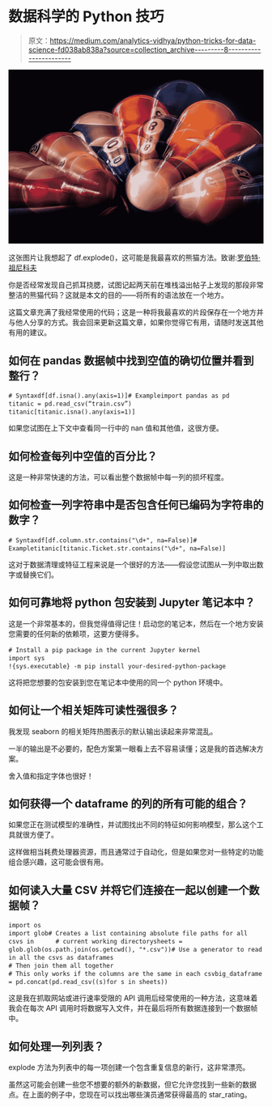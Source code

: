 # 数据科学的 Python 技巧

> 原文：<https://medium.com/analytics-vidhya/python-tricks-for-data-science-fd038ab838a?source=collection_archive---------8----------------------->

![](img/72460d73c9c04ae23992f1f4c7de2d20.png)

这张图片让我想起了 df.explode()，这可能是我最喜欢的熊猫方法。致谢:[罗伯特·祖尼科夫](https://unsplash.com/@rzunikoff)

你是否经常发现自己抓耳挠腮，试图记起两天前在堆栈溢出帖子上发现的那段非常整洁的熊猫代码？这就是本文的目的——将所有的语法放在一个地方。

这篇文章充满了我经常使用的代码；这是一种将我最喜欢的片段保存在一个地方并与他人分享的方式。我会回来更新这篇文章，如果你觉得它有用，请随时发送其他有用的建议。

## 如何在 pandas 数据帧中找到空值的确切位置并看到整行？

```
# Syntaxdf[df.isna().any(axis=1)]# Exampleimport pandas as pd
titanic = pd.read_csv(“train.csv”)
titanic[titanic.isna().any(axis=1)]
```

如果您试图在上下文中查看同一行中的 nan 值和其他值，这很方便。

## 如何检查每列中空值的百分比？

这是一种非常快速的方法，可以看出整个数据帧中每一列的损坏程度。

## 如何检查一列字符串中是否包含任何已编码为字符串的数字？

```
# Syntaxdf[df.column.str.contains("\d+", na=False)]# Exampletitanic[titanic.Ticket.str.contains("\d+", na=False)]
```

这对于数据清理或特征工程来说是一个很好的方法——假设您试图从一列中取出数字或替换它们。

## 如何可靠地将 python 包安装到 Jupyter 笔记本中？

这是一个非常基本的，但我觉得值得记住！启动您的笔记本，然后在一个地方安装您需要的任何新的依赖项，这要方便得多。

```
# Install a pip package in the current Jupyter kernel
import sys
!{sys.executable} -m pip install your-desired-python-package
```

这将把您想要的包安装到您在笔记本中使用的同一个 python 环境中。

## 如何让一个相关矩阵可读性强很多？

我发现 seaborn 的相关矩阵热图表示的默认输出读起来非常混乱。

一半的输出是不必要的，配色方案第一眼看上去不容易读懂；这是我的首选解决方案。

舍入值和指定字体也很好！

## 如何获得一个 dataframe 的列的所有可能的组合？

如果您正在测试模型的准确性，并试图找出不同的特征如何影响模型，那么这个工具就很方便了。

这样做相当耗费处理器资源，而且通常过于自动化，但是如果您对一些特定的功能组合感兴趣，这可能会很有用。

## 如何读入大量 CSV 并将它们连接在一起以创建一个数据帧？

```
import os
import glob# Creates a list containing absolute file paths for all csvs in      # current working directorysheets = glob.glob(os.path.join(os.getcwd(), "*.csv"))# Use a generator to read in all the csvs as dataframes
# Then join them all together
# This only works if the columns are the same in each csvbig_dataframe = pd.concat(pd.read_csv((s)for s in sheets))
```

这是我在抓取网站或进行速率受限的 API 调用后经常使用的一种方法，这意味着我会在每次 API 调用时将数据写入文件，并在最后将所有数据连接到一个数据帧中。

## 如何处理一列列表？

explode 方法为列表中的每一项创建一个包含重复信息的新行，这非常漂亮。

虽然这可能会创建一些您不想要的额外的新数据，但它允许您找到一些新的数据点。在上面的例子中，您现在可以找出哪些演员通常获得最高的 star_rating。